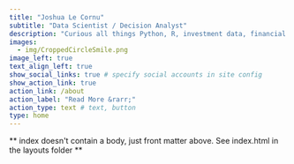 ```yaml
---
title: "Joshua Le Cornu"
subtitle: "Data Scientist / Decision Analyst"
description: "Curious all things Python, R, investment data, financial machine learning."
images:
  - img/CroppedCircleSmile.png
image_left: true
text_align_left: true
show_social_links: true # specify social accounts in site config
show_action_link: true
action_link: /about
action_label: "Read More &rarr;"
action_type: text # text, button
type: home
---
```


** index doesn't contain a body, just front matter above.
See index.html in the layouts folder **
